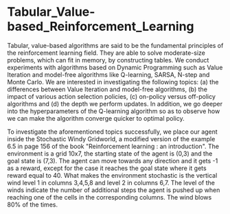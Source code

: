 # Tabular_Value-based_Reinforcement_Learning

Tabular, value-based algorithms are said to be the fundamental principles of the reinforcement learning field. They are able to solve moderate-size problems, which can fit in memory, by constructing tables. We conduct experiments with algorithms based on Dynamic Programming such as Value Iteration and model-free algorithms like Q-learning, SARSA, N-step and Monte Carlo. We are interested in investigating the following topics: (a) the differences between Value Iteration and model-free algorithms, (b) the impact of various action selection policies, (c) on-policy versus off-policy algorithms and (d) the depth we perform updates. In addition, we go deeper into the hyperparameters of the Q-learning algorithm so as to observe how we can make the algorithm converge quicker to optimal policy.  

To investigate the aforementioned topics successfully, we place our agent inside the Stochastic Windy Gridworld, a modified version of the example 6.5 in page 156 of the book "Reinforcement learning : an introduction". The environment is a grid 10x7, the starting state of the agent is (0,3) and the goal state is (7,3). The agent can move towards any direction and it gets -1 as a reward, except for the case it reaches the goal state where it gets reward equal to 40. What makes the environment stochastic is the vertical wind level 1 in columns 3,4,5,8 and level 2 in columns 6,7. The level of the winds indicate the number of additional steps the agent is pushed up when reaching one of the cells in the corresponding columns. The wind blows 80\% of the times.